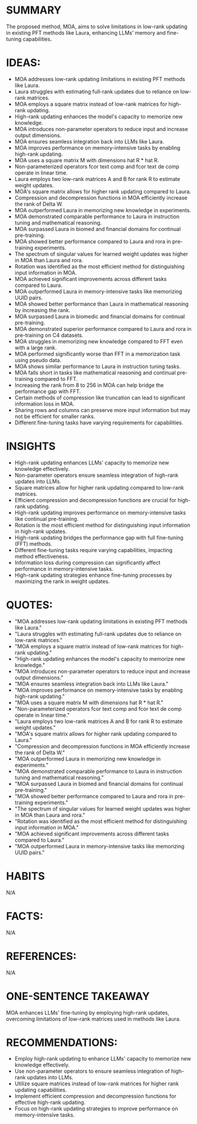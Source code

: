 # SUMMARY
The proposed method, MOA, aims to solve limitations in low-rank updating in existing PFT methods like Laura, enhancing LLMs' memory and fine-tuning capabilities.

# IDEAS:
- MOA addresses low-rank updating limitations in existing PFT methods like Laura.
- Laura struggles with estimating full-rank updates due to reliance on low-rank matrices.
- MOA employs a square matrix instead of low-rank matrices for high-rank updating.
- High-rank updating enhances the model's capacity to memorize new knowledge.
- MOA introduces non-parameter operators to reduce input and increase output dimensions.
- MOA ensures seamless integration back into LLMs like Laura.
- MOA improves performance on memory-intensive tasks by enabling high-rank updating.
- MOA uses a square matrix M with dimensions hat R * hat R.
- Non-parameterized operators fcor text comp and fcor text de comp operate in linear time.
- Laura employs two low-rank matrices A and B for rank R to estimate weight updates.
- MOA's square matrix allows for higher rank updating compared to Laura.
- Compression and decompression functions in MOA efficiently increase the rank of Delta W.
- MOA outperformed Laura in memorizing new knowledge in experiments.
- MOA demonstrated comparable performance to Laura in instruction tuning and mathematical reasoning.
- MOA surpassed Laura in biomed and financial domains for continual pre-training.
- MOA showed better performance compared to Laura and rora in pre-training experiments.
- The spectrum of singular values for learned weight updates was higher in MOA than Laura and rora.
- Rotation was identified as the most efficient method for distinguishing input information in MOA.
- MOA achieved significant improvements across different tasks compared to Laura.
- MOA outperformed Laura in memory-intensive tasks like memorizing UUID pairs.
- MOA showed better performance than Laura in mathematical reasoning by increasing the rank.
- MOA surpassed Laura in biomedic and financial domains for continual pre-training.
- MOA demonstrated superior performance compared to Laura and rora in pre-training on C4 datasets.
- MOA struggles in memorizing new knowledge compared to FFT even with a large rank.
- MOA performed significantly worse than FFT in a memorization task using pseudo data.
- MOA shows similar performance to Laura in instruction tuning tasks.
- MOA falls short in tasks like mathematical reasoning and continual pre-training compared to FFT.
- Increasing the rank from 8 to 256 in MOA can help bridge the performance gap with FFT.
- Certain methods of compression like truncation can lead to significant information loss in MOA.
- Sharing rows and columns can preserve more input information but may not be efficient for smaller ranks.
- Different fine-tuning tasks have varying requirements for capabilities.

# INSIGHTS
- High-rank updating enhances LLMs' capacity to memorize new knowledge effectively.
- Non-parameter operators ensure seamless integration of high-rank updates into LLMs.
- Square matrices allow for higher rank updating compared to low-rank matrices.
- Efficient compression and decompression functions are crucial for high-rank updating.
- High-rank updating improves performance on memory-intensive tasks like continual pre-training.
- Rotation is the most efficient method for distinguishing input information in high-rank updates.
- High-rank updating bridges the performance gap with full fine-tuning (FFT) methods.
- Different fine-tuning tasks require varying capabilities, impacting method effectiveness.
- Information loss during compression can significantly affect performance in memory-intensive tasks.
- High-rank updating strategies enhance fine-tuning processes by maximizing the rank in weight updates.

# QUOTES:
- "MOA addresses low-rank updating limitations in existing PFT methods like Laura."
- "Laura struggles with estimating full-rank updates due to reliance on low-rank matrices."
- "MOA employs a square matrix instead of low-rank matrices for high-rank updating."
- "High-rank updating enhances the model's capacity to memorize new knowledge."
- "MOA introduces non-parameter operators to reduce input and increase output dimensions."
- "MOA ensures seamless integration back into LLMs like Laura."
- "MOA improves performance on memory-intensive tasks by enabling high-rank updating."
- "MOA uses a square matrix M with dimensions hat R * hat R."
- "Non-parameterized operators fcor text comp and fcor text de comp operate in linear time."
- "Laura employs two low-rank matrices A and B for rank R to estimate weight updates."
- "MOA's square matrix allows for higher rank updating compared to Laura."
- "Compression and decompression functions in MOA efficiently increase the rank of Delta W."
- "MOA outperformed Laura in memorizing new knowledge in experiments."
- "MOA demonstrated comparable performance to Laura in instruction tuning and mathematical reasoning."
- "MOA surpassed Laura in biomed and financial domains for continual pre-training."
- "MOA showed better performance compared to Laura and rora in pre-training experiments."
- "The spectrum of singular values for learned weight updates was higher in MOA than Laura and rora."
- "Rotation was identified as the most efficient method for distinguishing input information in MOA."
- "MOA achieved significant improvements across different tasks compared to Laura."
- "MOA outperformed Laura in memory-intensive tasks like memorizing UUID pairs."

# HABITS
N/A

# FACTS:
N/A

# REFERENCES:
N/A

# ONE-SENTENCE TAKEAWAY
MOA enhances LLMs' fine-tuning by employing high-rank updates, overcoming limitations of low-rank matrices used in methods like Laura.

# RECOMMENDATIONS:
- Employ high-rank updating to enhance LLMs' capacity to memorize new knowledge effectively.
- Use non-parameter operators to ensure seamless integration of high-rank updates into LLMs.
- Utilize square matrices instead of low-rank matrices for higher rank updating capabilities.
- Implement efficient compression and decompression functions for effective high-rank updating.
- Focus on high-rank updating strategies to improve performance on memory-intensive tasks.